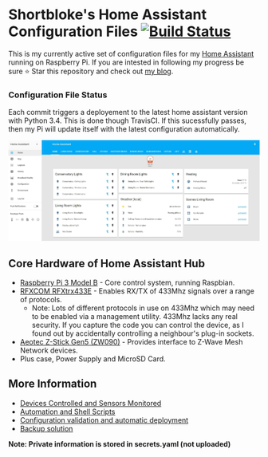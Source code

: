 # Shortbloke's Home Assistant Configuration Files [![Build Status](https://travis-ci.org/shortbloke/home_assistant_config.svg?branch=master)](https://travis-ci.org/shortbloke/home_assistant_config)

This is my currently active set of configuration files for my [Home Assistant](https://home-assistant.io) running on Raspberry Pi.
If you are intested in following my progress be sure ⭐️ Star this repository and check out [my blog](https://www.martinrowan.co.uk).

### Configuration File Status 
Each commit triggers a deployement to the latest home assistant version with Python 3.4. This is done though TravisCI. If this sucessfully passes, then my Pi will update itself with the latest configuration automatically.

![My Home Assistant Default View](images/default_view.jpg)

## Core Hardware of Home Assistant Hub
 - [Raspberry Pi 3 Model B](http://amzn.to/2hI9tyc) - Core control system, running Raspbian.
 - [RFXCOM RFXtrx433E](http://amzn.to/2wFwO63) - Enables RX/TX of 433Mhz signals over a range of protocols.
   - Note: Lots of different protocols in use on 433Mhz which may need to be enabled via a management utility. 433Mhz lacks any real security. If you capture the code you can control the device, as I found out by accidentally controlling a neighbour's plug-in sockets.
 - [Aeotec Z-Stick Gen5 (ZW090)](http://amzn.to/2wrrgwI) - Provides interface to Z-Wave Mesh Network devices.
 - Plus case, Power Supply and MicroSD Card.

## More Information
* [Devices Controlled and Sensors Monitored](devices.md)
* [Automation and Shell Scripts](automations.md)
* [Configuration validation and automatic deployment](build_deploy.md)
* [Backup solution](backup.md)

**Note: Private information is stored in secrets.yaml (not uploaded)**